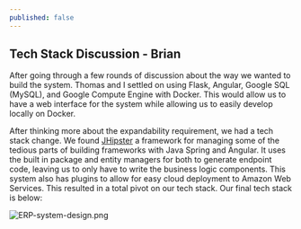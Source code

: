 ```yaml
---
published: false
---
```

## Tech Stack Discussion - Brian
After going through a few rounds of discussion about the way we wanted to build the system. Thomas and I settled on using Flask, Angular, Google SQL (MySQL), and Google Compute Engine with Docker. This would allow us to have a web interface for the system while allowing us to easily develop locally on Docker.

After thinking more about the expandability requirement, we had a tech stack change. We found [JHipster](https://jhipster.tech) a framework for managing some of the tedious parts of building frameworks with Java Spring and Angular. It uses the built in package and entity managers for both to generate endpoint code, leaving us to only have to write the business logic components. This system also has plugins to allow for easy cloud deployment to Amazon Web Services. This resulted in a total pivot on our tech stack. Our final tech stack is below:

![ERP-system-design.png]({{site.baseurl}}/contents/images/2019/02/ERP-system-design.png)

